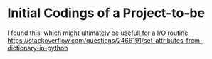 # Initial Codings of a Project-to-be

I found this, which might ultimately be usefull for a I/O routine
https://stackoverflow.com/questions/2466191/set-attributes-from-dictionary-in-python
